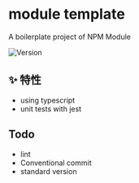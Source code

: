 # module template
A boilerplate project of NPM Module

![Version](https://img.shields.io/badge/version-0.0.1-blue)

## ✨ 特性
* using typescript
* unit tests with jest

## Todo
* lint
* Conventional commit
* standard version